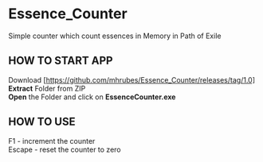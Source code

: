 # Essence_Counter
Simple counter which count essences in Memory in Path of Exile

HOW TO START APP
--------------------------

Download [https://github.com/mhrubes/Essence_Counter/releases/tag/1.0] <br />
**Extract** Folder from ZIP <br />
**Open** the Folder and click on **EssenceCounter.exe** <br />

HOW TO USE
--------------------------

F1 - increment the counter <br />
Escape - reset the counter to zero
